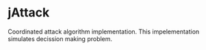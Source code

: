 # jAttack
Coordinated attack algorithm implementation.
This impelementation simulates decission making problem.
